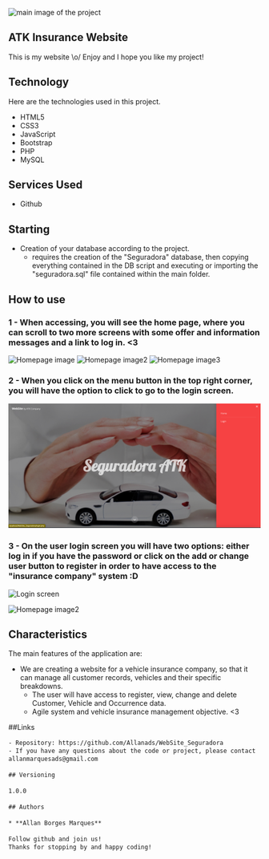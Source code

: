 ![main image of the project](https://github.com/Allanads/WebSite_Seguradora/blob/main/assets/Readme/screen_main.png)


## ATK Insurance Website
This is my website \o/
Enjoy and I hope you like my project!


## Technology

Here are the technologies used in this project.

* HTML5
* CSS3
* JavaScript
* Bootstrap
* PHP
* MySQL

## Services Used

* Github

## Starting

* Creation of your database according to the project.
    - requires the creation of the "Seguradora" database, then copying everything contained in the DB script and executing or importing the "seguradora.sql" file contained within the main folder.
  
## How to use

### 1 - When accessing, you will see the home page, where you can scroll to two more screens with some offer and information messages and a link to log in. <3

![Homepage image](https://github.com/Allanads/WebSite_Seguradora/blob/main/assets/Readme/screen_main.png)
![Homepage image2](https://github.com/Allanads/WebSite_Seguradora/blob/main/assets/Readme/screen_main2.png)
![Homepage image3](https://github.com/Allanads/WebSite_Seguradora/blob/main/assets/Readme/screen_main3.png)

### 2 - When you click on the menu button in the top right corner, you will have the option to click to go to the login screen.

![Home screen with button clicked](https://github.com/Allanads/WebSite_Seguradora/blob/main/assets/Readme/screen_main_button.png)

### 3 - On the user login screen you will have two options: either log in if you have the password or click on the add or change user button to register in order to have access to the "insurance company" system :D

![Login screen](https://github.com/Allanads/WebSite_Seguradora/blob/main/assets/Readme/login.png)


![Homepage image2](https://github.com/Allanads/WebSite_Seguradora/blob/main/assets/Readme/screen_main2.png)


## Characteristics

The main features of the application are:
- We are creating a website for a vehicle insurance company, so that it can manage all customer records, vehicles and their specific breakdowns.
   - The user will have access to register, view, change and delete Customer, Vehicle and Occurrence data.
   - Agile system and vehicle insurance management objective. <3

##Links

    - Repository: https://github.com/Allanads/WebSite_Seguradora
    - If you have any questions about the code or project, please contact allanmarquesads@gmail.com

    ## Versioning

    1.0.0

    ## Authors

    * **Allan Borges Marques**

    Follow github and join us!
    Thanks for stopping by and happy coding!
